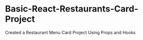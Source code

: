 # Basic-React-Restaurants-Card-Project
Created a Restaurant Menu Card Project Using Props and Hooks
